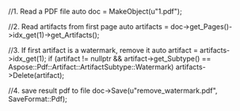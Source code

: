 
//1. Read a PDF file
auto doc = MakeObject<Document>(u"1.pdf");

//2. Read artifacts from first page
auto artifacts = doc->get_Pages()->idx_get(1)->get_Artifacts();

//3. If first artifact is a watermark, remove it
auto artifact = artifacts->idx_get(1);
if (artifact != nullptr && artifact->get_Subtype() == Aspose::Pdf::Artifact::ArtifactSubtype::Watermark)
    artifacts->Delete(artifact);

//4. save result pdf to file
doc->Save(u"remove_watermark.pdf", SaveFormat::Pdf);